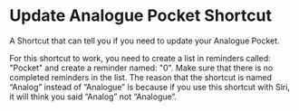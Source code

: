 # Update Analogue Pocket Shortcut
A Shortcut that can tell you if you need to update your Analogue Pocket.

For this shortcut to work, you need to create a list in reminders called: "Pocket" and create a reminder named: "0". Make sure that there is no completed reminders in the list.
The reason that the shortcut is named “Analog” instead of “Analogue” is because if you use this shortcut with Siri, it will think you said “Analog” not “Analogue”.
